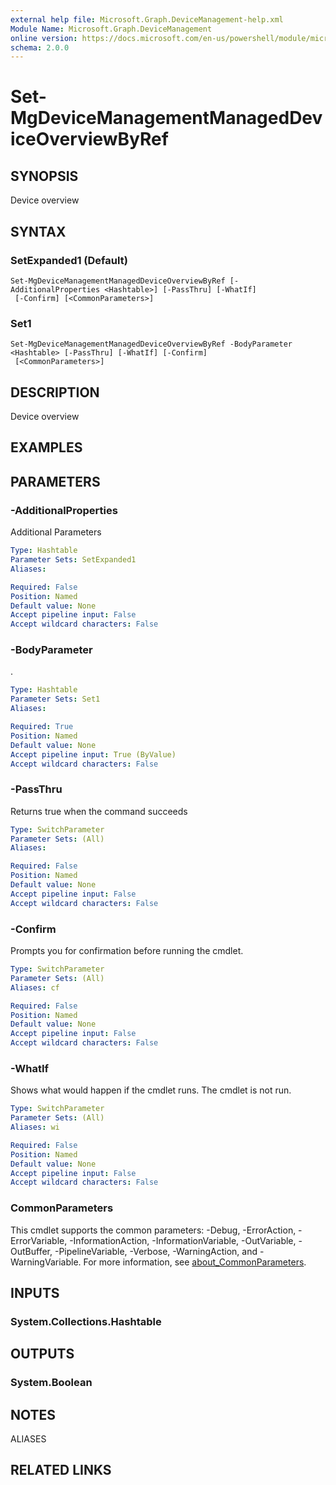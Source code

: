 ```yaml
---
external help file: Microsoft.Graph.DeviceManagement-help.xml
Module Name: Microsoft.Graph.DeviceManagement
online version: https://docs.microsoft.com/en-us/powershell/module/microsoft.graph.devicemanagement/set-mgdevicemanagementmanageddeviceoverviewbyref
schema: 2.0.0
---
```


# Set-MgDeviceManagementManagedDeviceOverviewByRef

## SYNOPSIS
Device overview

## SYNTAX

### SetExpanded1 (Default)
```
Set-MgDeviceManagementManagedDeviceOverviewByRef [-AdditionalProperties <Hashtable>] [-PassThru] [-WhatIf]
 [-Confirm] [<CommonParameters>]
```

### Set1
```
Set-MgDeviceManagementManagedDeviceOverviewByRef -BodyParameter <Hashtable> [-PassThru] [-WhatIf] [-Confirm]
 [<CommonParameters>]
```

## DESCRIPTION
Device overview

## EXAMPLES

## PARAMETERS

### -AdditionalProperties
Additional Parameters

```yaml
Type: Hashtable
Parameter Sets: SetExpanded1
Aliases:

Required: False
Position: Named
Default value: None
Accept pipeline input: False
Accept wildcard characters: False
```

### -BodyParameter
.

```yaml
Type: Hashtable
Parameter Sets: Set1
Aliases:

Required: True
Position: Named
Default value: None
Accept pipeline input: True (ByValue)
Accept wildcard characters: False
```

### -PassThru
Returns true when the command succeeds

```yaml
Type: SwitchParameter
Parameter Sets: (All)
Aliases:

Required: False
Position: Named
Default value: None
Accept pipeline input: False
Accept wildcard characters: False
```

### -Confirm
Prompts you for confirmation before running the cmdlet.

```yaml
Type: SwitchParameter
Parameter Sets: (All)
Aliases: cf

Required: False
Position: Named
Default value: None
Accept pipeline input: False
Accept wildcard characters: False
```

### -WhatIf
Shows what would happen if the cmdlet runs.
The cmdlet is not run.

```yaml
Type: SwitchParameter
Parameter Sets: (All)
Aliases: wi

Required: False
Position: Named
Default value: None
Accept pipeline input: False
Accept wildcard characters: False
```

### CommonParameters
This cmdlet supports the common parameters: -Debug, -ErrorAction, -ErrorVariable, -InformationAction, -InformationVariable, -OutVariable, -OutBuffer, -PipelineVariable, -Verbose, -WarningAction, and -WarningVariable. For more information, see [about_CommonParameters](http://go.microsoft.com/fwlink/?LinkID=113216).

## INPUTS

### System.Collections.Hashtable
## OUTPUTS

### System.Boolean
## NOTES

ALIASES

## RELATED LINKS
